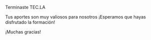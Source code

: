 Terminaste TEC.LA

Tus aportes son muy valiosos para nosotros ¡Esperamos que hayas disfrutado la formación!

¡Muchas gracias!